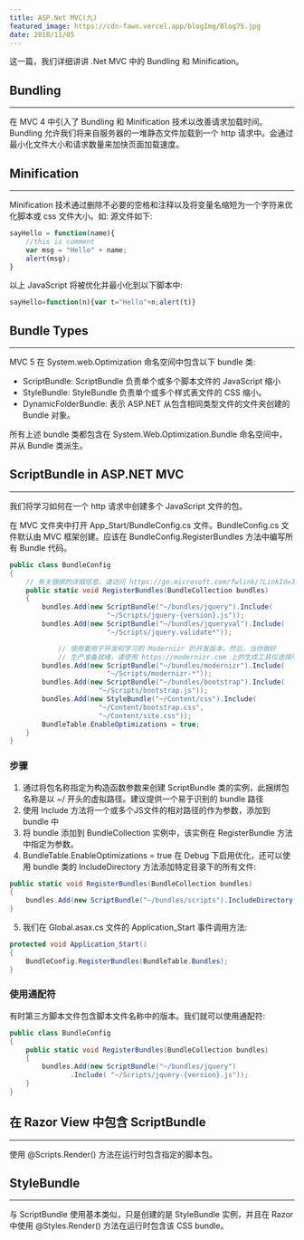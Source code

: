 ```yaml
---
title: ASP.Net MVC(九)
featured_image: https://cdn-fawn.vercel.app/blogImg/Blog75.jpg
date: 2018/11/05
---
```


这一篇，我们详细讲讲 .Net MVC 中的 Bundling 和 Minification。

## Bundling
***  
在 MVC 4 中引入了 Bundling 和 Minification 技术以改善请求加载时间。Bundling 允许我们将来自服务器的一堆静态文件加载到一个 http 请求中。会通过最小化文件大小和请求数量来加快页面加载速度。

## Minification
***  
Minification 技术通过删除不必要的空格和注释以及将变量名缩短为一个字符来优化脚本或 css 文件大小。如: 
源文件如下: 
``` javascript
sayHello = function(name){
    //this is comment
    var msg = "Hello" + name;
    alert(msg);
}
```

以上 JavaScript 将被优化并最小化到以下脚本中: 
```javascript
sayHello=function(n){var t="Hello"+n;alert(t)}
```

## Bundle Types
***  
MVC 5 在 System.web.Optimization 命名空间中包含以下 bundle 类: 
- ScriptBundle: ScriptBundle 负责单个或多个脚本文件的 JavaScript 缩小
- StyleBundle: StyleBundle 负责单个或多个样式表文件的 CSS 缩小。
- DynamicFolderBundle: 表示 ASP.NET 从包含相同类型文件的文件夹创建的 Bundle 对象。

所有上述 bundle 类都包含在 System.Web.Optimization.Bundle 命名空间中，并从 Bundle 类派生。

## ScriptBundle in ASP.NET MVC
***  
我们将学习如何在一个 http 请求中创建多个 JavaScript 文件的包。

在 MVC 文件夹中打开 App_Start/BundleConfig.cs 文件。BundleConfig.cs 文件默认由 MVC 框架创建。应该在 BundleConfig.RegisterBundles 方法中编写所有 Bundle 代码。

``` csharp
public class BundleConfig
{
    // 有关捆绑的详细信息，请访问 https://go.microsoft.com/fwlink/?LinkId=301862
    public static void RegisterBundles(BundleCollection bundles)
    {
        bundles.Add(new ScriptBundle("~/bundles/jquery").Include(
                        "~/Scripts/jquery-{version}.js"));
        bundles.Add(new ScriptBundle("~/bundles/jqueryval").Include(
                        "~/Scripts/jquery.validate*"));

            // 使用要用于开发和学习的 Modernizr 的开发版本。然后，当你做好
            // 生产准备就绪，请使用 https://modernizr.com 上的生成工具仅选择所需的测试。
        bundles.Add(new ScriptBundle("~/bundles/modernizr").Include(
                        "~/Scripts/modernizr-*"));
        bundles.Add(new ScriptBundle("~/bundles/bootstrap").Include(
                      "~/Scripts/bootstrap.js"));
        bundles.Add(new StyleBundle("~/Content/css").Include(
                      "~/Content/bootstrap.css",
                      "~/Content/site.css"));
        BundleTable.EnableOptimizations = true;
    }
}
```

### 步骤
1. 通过将包名称指定为构造函数参数来创建 ScriptBundle 类的实例，此捆绑包名称是以 ~/ 开头的虚拟路径。建议提供一个易于识别的 bundle 路径
2. 使用 Include 方法将一个或多个JS文件的相对路径的作为参数，添加到 bundle 中
3. 将 bundle 添加到 BundleCollection 实例中，该实例在 RegisterBundle 方法中指定为参数。
4. BundleTable.EnableOptimizations = true 在 Debug 下启用优化，还可以使用 bundle 类的 IncludeDirectory 方法添加特定目录下的所有文件: 
 
``` csharp
public static void RegisterBundles(BundleCollection bundles)
{            
    bundles.Add(new ScriptBundle("~/bundles/scripts").IncludeDirectory("~/Scripts/", "*.js", true));
}
```
5. 我们在 Global.asax.cs 文件的 Application_Start 事件调用方法: 

``` csharp
protected void Application_Start()
{
    BundleConfig.RegisterBundles(BundleTable.Bundles);
}
```

### 使用通配符
有时第三方脚本文件包含脚本文件名称中的版本。我们就可以使用通配符: 
``` csharp
public class BundleConfig
{
    public static void RegisterBundles(BundleCollection bundles)
    {            
        bundles.Add(new ScriptBundle("~/bundles/jquery")
               .Include( "~/Scripts/jquery-{version}.js"));
    }
}
```

## 在 Razor View 中包含 ScriptBundle
***  
使用 @Scripts.Render() 方法在运行时包含指定的脚本包。

## StyleBundle
***  
与 ScriptBundle 使用基本类似，只是创建的是 StyleBundle 实例，并且在 Razor 中使用 @Styles.Render() 方法在运行时包含该 CSS bundle。